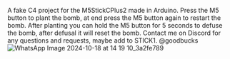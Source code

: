 A fake C4 project for the M5StickCPlus2 made in Arduino.
Press the M5 button to plant the bomb, at end press the M5 button again to restart the bomb.
After planting you can hold the M5 button for 5 seconds to defuse the bomb, after defusal it will reset the bomb.
Contact me on Discord for any questions and requests, maybe add to STICK1. @goodbucks
![WhatsApp Image 2024-10-18 at 14 19 10_3a2fe789](https://github.com/user-attachments/assets/be88122a-a25c-42fc-a20b-1a8b0869ca26)
